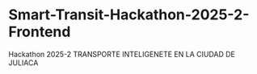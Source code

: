 # Smart-Transit-Hackathon-2025-2-Frontend
Hackathon 2025-2 TRANSPORTE INTELIGENETE EN LA CIUDAD DE JULIACA
